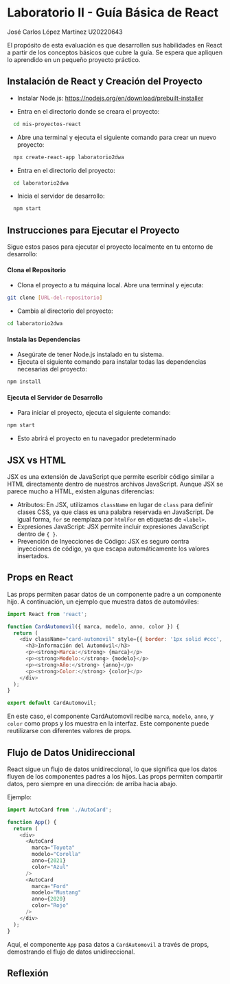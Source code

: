 
# Laboratorio II - Guía Básica de React

José Carlos López Martínez U20220643



El propósito de esta evaluación es que desarrollen sus habilidades en React a partir de los conceptos básicos que cubre la guía. Se espera que apliquen lo aprendido en un pequeño proyecto práctico. 


## Instalación de React y Creación del Proyecto

- Instalar Node.js:
https://nodejs.org/en/download/prebuilt-installer

- Entra en el directorio donde se creara el proyecto:
```bash
  cd mis-proyectos-react
```

- Abre una terminal y ejecuta el siguiente comando para crear un nuevo proyecto:
```bash
  npx create-react-app laboratorio2dwa
```

- Entra en el directorio del proyecto:
```bash
  cd laboratorio2dwa
```

- Inicia el servidor de desarrollo:
```bash
  npm start
```





## Instrucciones para Ejecutar el Proyecto

Sigue estos pasos para ejecutar el proyecto localmente en tu entorno de desarrollo:

#### Clona el Repositorio
- Clona el proyecto a tu máquina local. Abre una terminal y ejecuta:
``` bash
git clone [URL-del-repositorio]
```
- Cambia al directorio del proyecto:
``` bash
cd laboratorio2dwa
```

#### Instala las Dependencias
- Asegúrate de tener Node.js instalado en tu sistema.
- Ejecuta el siguiente comando para instalar todas las dependencias necesarias del proyecto:
``` bash
npm install
```

#### Ejecuta el Servidor de Desarrollo
- Para iniciar el proyecto, ejecuta el siguiente comando:
``` bash
npm start
```
- Esto abrirá el proyecto en tu navegador predeterminado



## JSX vs HTML
JSX es una extensión de JavaScript que permite escribir código similar a HTML directamente dentro de nuestros archivos JavaScript. Aunque JSX se parece mucho a HTML, existen algunas diferencias:
- Atributos: En JSX, utilizamos `className` en lugar de `class` para definir clases CSS, ya que class es una palabra reservada en JavaScript. De igual forma, `for` se reemplaza por `htmlFor` en etiquetas de `<label>`.
- Expresiones JavaScript: JSX permite incluir expresiones JavaScript dentro de `{ }`.
- Prevención de Inyecciones de Código: JSX es seguro contra inyecciones de código, ya que escapa automáticamente los valores insertados.

## Props en React
Las props permiten pasar datos de un componente padre a un componente hijo. A continuación, un ejemplo que muestra datos de automóviles:
``` js
import React from 'react';

function CardAutomovil({ marca, modelo, anno, color }) {
  return (
    <div className="card-automovil" style={{ border: '1px solid #ccc', padding: '10px', margin: '10px' }}>
      <h3>Información del Automóvil</h3>
      <p><strong>Marca:</strong> {marca}</p>
      <p><strong>Modelo:</strong> {modelo}</p>
      <p><strong>Año:</strong> {anno}</p>
      <p><strong>Color:</strong> {color}</p>
    </div>
  );
}

export default CardAutomovil;
```
En este caso, el componente CardAutomovil recibe `marca`, `modelo`, `anno`, y `color` como props y los muestra en la interfaz. Este componente puede reutilizarse con diferentes valores de props.


## Flujo de Datos Unidireccional
React sigue un flujo de datos unidireccional, lo que significa que los datos fluyen de los componentes padres a los hijos. Las props permiten compartir datos, pero siempre en una dirección: de arriba hacia abajo.

Ejemplo:
``` js
import AutoCard from './AutoCard';

function App() {
  return (
    <div>
      <AutoCard
        marca="Toyota"
        modelo="Corolla"
        anno={2021}
        color="Azul"
      />
      <AutoCard
        marca="Ford"
        modelo="Mustang"
        anno={2020}
        color="Rojo"
      />
    </div>
  );
}
```
Aquí, el componente `App` pasa datos a `CardAutomovil` a través de props, demostrando el flujo de datos unidireccional.

## Reflexión
